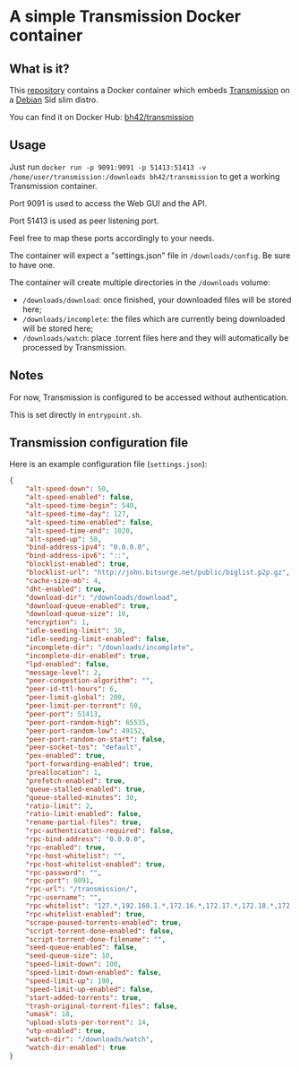 # A simple Transmission Docker container

## What is it?

This [repository](https://github.com/bh42/docker-transmission) contains a Docker container which embeds [Transmission](https://transmissionbt.com/) on a [Debian](https://www.debian.org/) Sid slim distro.

You can find it on Docker Hub: [bh42/transmission](https://hub.docker.com/r/bh42/transmission)

## Usage

Just run `docker run -p 9091:9091 -p 51413:51413 -v /home/user/transmission:/downloads bh42/transmission` to get a working Transmission container.

Port 9091 is used to access the Web GUI and the API.

Port 51413 is used as peer listening port.

Feel free to map these ports accordingly to your needs.

The container will expect a "settings.json" file in `/downloads/config`. Be sure to have one.

The container will create multiple directories in the `/downloads` volume:
* `/downloads/download`: once finished, your downloaded files will be stored here;
* `/downloads/incomplete`: the files which are currently being downloaded will be stored here;
* `/downloads/watch`: place .torrent files here and they will automatically be processed by Transmission.

## Notes

For now, Transmission is configured to be accessed without authentication.

This is set directly in `entrypoint.sh`.

## Transmission configuration file

Here is an example configuration file (`settings.json`):
```json
{
    "alt-speed-down": 50,
    "alt-speed-enabled": false,
    "alt-speed-time-begin": 540,
    "alt-speed-time-day": 127,
    "alt-speed-time-enabled": false,
    "alt-speed-time-end": 1020,
    "alt-speed-up": 50,
    "bind-address-ipv4": "0.0.0.0",
    "bind-address-ipv6": "::",
    "blocklist-enabled": true,
    "blocklist-url": "http://john.bitsurge.net/public/biglist.p2p.gz",
    "cache-size-mb": 4,
    "dht-enabled": true,
    "download-dir": "/downloads/download",
    "download-queue-enabled": true,
    "download-queue-size": 10,
    "encryption": 1,
    "idle-seeding-limit": 30,
    "idle-seeding-limit-enabled": false,
    "incomplete-dir": "/downloads/incomplete",
    "incomplete-dir-enabled": true,
    "lpd-enabled": false,
    "message-level": 2,
    "peer-congestion-algorithm": "",
    "peer-id-ttl-hours": 6,
    "peer-limit-global": 200,
    "peer-limit-per-torrent": 50,
    "peer-port": 51413,
    "peer-port-random-high": 65535,
    "peer-port-random-low": 49152,
    "peer-port-random-on-start": false,
    "peer-socket-tos": "default",
    "pex-enabled": true,
    "port-forwarding-enabled": true,
    "preallocation": 1,
    "prefetch-enabled": true,
    "queue-stalled-enabled": true,
    "queue-stalled-minutes": 30,
    "ratio-limit": 2,
    "ratio-limit-enabled": false,
    "rename-partial-files": true,
    "rpc-authentication-required": false,
    "rpc-bind-address": "0.0.0.0",
    "rpc-enabled": true,
    "rpc-host-whitelist": "",
    "rpc-host-whitelist-enabled": true,
    "rpc-password": "",
    "rpc-port": 9091,
    "rpc-url": "/transmission/",
    "rpc-username": "",
    "rpc-whitelist": "127.*,192.168.1.*,172.16.*,172.17.*,172.18.*,172.19.*,172.20.*,172.21.*,172.22.*,172.23.*,172.24.*,172.25.*,172.26.*,172.27.*,172.28.*,172.29.*,172.30.*,172.31.*",
    "rpc-whitelist-enabled": true,
    "scrape-paused-torrents-enabled": true,
    "script-torrent-done-enabled": false,
    "script-torrent-done-filename": "",
    "seed-queue-enabled": false,
    "seed-queue-size": 10,
    "speed-limit-down": 100,
    "speed-limit-down-enabled": false,
    "speed-limit-up": 190,
    "speed-limit-up-enabled": false,
    "start-added-torrents": true,
    "trash-original-torrent-files": false,
    "umask": 18,
    "upload-slots-per-torrent": 14,
    "utp-enabled": true,
    "watch-dir": "/downloads/watch",
    "watch-dir-enabled": true
}
```
